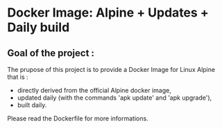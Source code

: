 # Docker Image: Alpine + Updates + Daily build
## Goal of the project : 
The prupose of this project is to provide a Docker Image for Linux Alpine that is : 
- directly derived from the official Alpine docker image,
- updated daily (with the commands 'apk update' and 'apk upgrade'),
- built daily.

Please read the Dockerfile for more informations.
